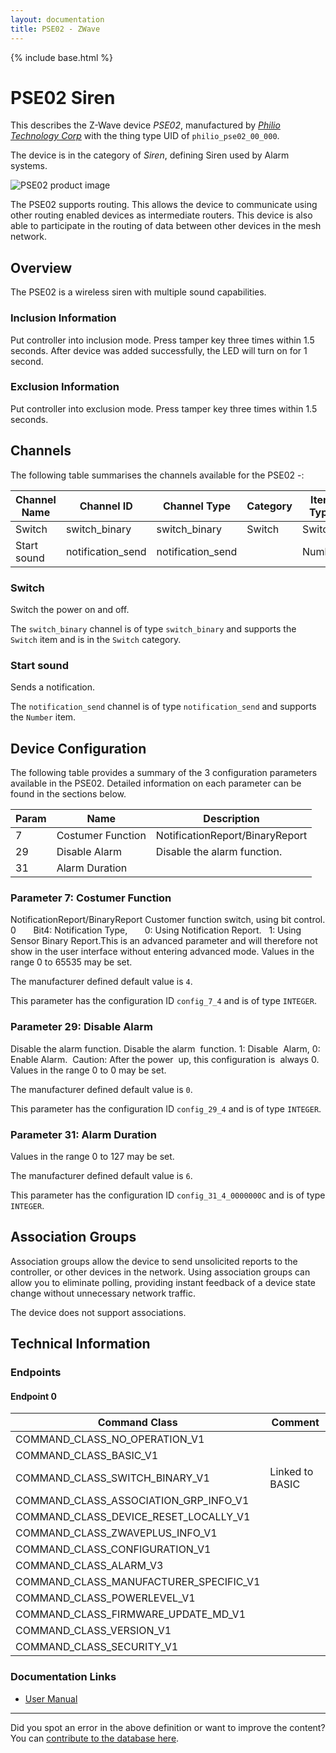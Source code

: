 ```yaml
---
layout: documentation
title: PSE02 - ZWave
---
```


{% include base.html %}

# PSE02 Siren
This describes the Z-Wave device *PSE02*, manufactured by *[Philio Technology Corp](http://www.philio-tech.com/)* with the thing type UID of ```philio_pse02_00_000```.

The device is in the category of *Siren*, defining Siren used by Alarm systems.

![PSE02 product image](https://www.cd-jackson.com/zwave_device_uploads/320/320_default.jpg)


The PSE02 supports routing. This allows the device to communicate using other routing enabled devices as intermediate routers.  This device is also able to participate in the routing of data between other devices in the mesh network.

## Overview

The PSE02 is a wireless siren with multiple sound capabilities.

### Inclusion Information

Put controller into inclusion mode. Press tamper key three times within 1.5 seconds. After device was added successfully, the LED will turn on for 1 second.

### Exclusion Information

Put controller into exclusion mode. Press tamper key three times within 1.5 seconds.

## Channels

The following table summarises the channels available for the PSE02 -:

| Channel Name | Channel ID | Channel Type | Category | Item Type |
|--------------|------------|--------------|----------|-----------|
| Switch | switch_binary | switch_binary | Switch | Switch | 
| Start sound | notification_send | notification_send |  | Number | 

### Switch
Switch the power on and off.

The ```switch_binary``` channel is of type ```switch_binary``` and supports the ```Switch``` item and is in the ```Switch``` category.

### Start sound
Sends a notification.

The ```notification_send``` channel is of type ```notification_send``` and supports the ```Number``` item.



## Device Configuration

The following table provides a summary of the 3 configuration parameters available in the PSE02.
Detailed information on each parameter can be found in the sections below.

| Param | Name  | Description |
|-------|-------|-------------|
| 7 | Costumer  Function | NotificationReport/BinaryReport |
| 29 | Disable Alarm | Disable the alarm function. |
| 31 | Alarm Duration |  |

### Parameter 7: Costumer  Function

NotificationReport/BinaryReport
Customer function switch, using bit control. 0       Bit4: Notification Type,       0: Using Notification Report.   1: Using Sensor Binary Report.This is an advanced parameter and will therefore not show in the user interface without entering advanced mode.
Values in the range 0 to 65535 may be set.

The manufacturer defined default value is ```4```.

This parameter has the configuration ID ```config_7_4``` and is of type ```INTEGER```.


### Parameter 29: Disable Alarm

Disable the alarm function.
Disable the alarm  function. 1: Disable  Alarm, 0: Enable Alarm.  Caution: After the power  up, this configuration is  always 0.
Values in the range 0 to 0 may be set.

The manufacturer defined default value is ```0```.

This parameter has the configuration ID ```config_29_4``` and is of type ```INTEGER```.


### Parameter 31: Alarm Duration



Values in the range 0 to 127 may be set.

The manufacturer defined default value is ```6```.

This parameter has the configuration ID ```config_31_4_0000000C``` and is of type ```INTEGER```.


## Association Groups

Association groups allow the device to send unsolicited reports to the controller, or other devices in the network. Using association groups can allow you to eliminate polling, providing instant feedback of a device state change without unnecessary network traffic.

The device does not support associations.
## Technical Information

### Endpoints

#### Endpoint 0

| Command Class | Comment |
|---------------|---------|
| COMMAND_CLASS_NO_OPERATION_V1| |
| COMMAND_CLASS_BASIC_V1| |
| COMMAND_CLASS_SWITCH_BINARY_V1| Linked to BASIC|
| COMMAND_CLASS_ASSOCIATION_GRP_INFO_V1| |
| COMMAND_CLASS_DEVICE_RESET_LOCALLY_V1| |
| COMMAND_CLASS_ZWAVEPLUS_INFO_V1| |
| COMMAND_CLASS_CONFIGURATION_V1| |
| COMMAND_CLASS_ALARM_V3| |
| COMMAND_CLASS_MANUFACTURER_SPECIFIC_V1| |
| COMMAND_CLASS_POWERLEVEL_V1| |
| COMMAND_CLASS_FIRMWARE_UPDATE_MD_V1| |
| COMMAND_CLASS_VERSION_V1| |
| COMMAND_CLASS_SECURITY_V1| |

### Documentation Links

* [User Manual](https://www.cd-jackson.com/zwave_device_uploads/320/PSE02-Manual-2014-10-29.pdf)

---

Did you spot an error in the above definition or want to improve the content?
You can [contribute to the database here](http://www.cd-jackson.com/index.php/zwave/zwave-device-database/zwave-device-list/devicesummary/320).
